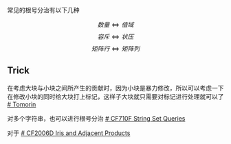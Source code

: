 
常见的根号分治有以下几种

$$数量 \Leftrightarrow 值域$$
$$容斥 \Leftrightarrow 状压$$
$$矩阵行 \Leftrightarrow 矩阵列$$



## Trick

在考虑大块与小块之间所产生的贡献时，因为小块是暴力修改，所以可以考虑一下在修改小块的同时给大块打上标记，这样子大块就只需要对标记进行处理就可以了 [# Tomorin](https://www.cnblogs.com/impyl/p/16787032.html)

对多个字符串，也可以进行根号分治 [# CF710F String Set Queries](https://www.luogu.com.cn/problem/CF710F)

对于 [# CF2006D Iris and Adjacent Products](https://www.luogu.com.cn/problem/CF2006D)


